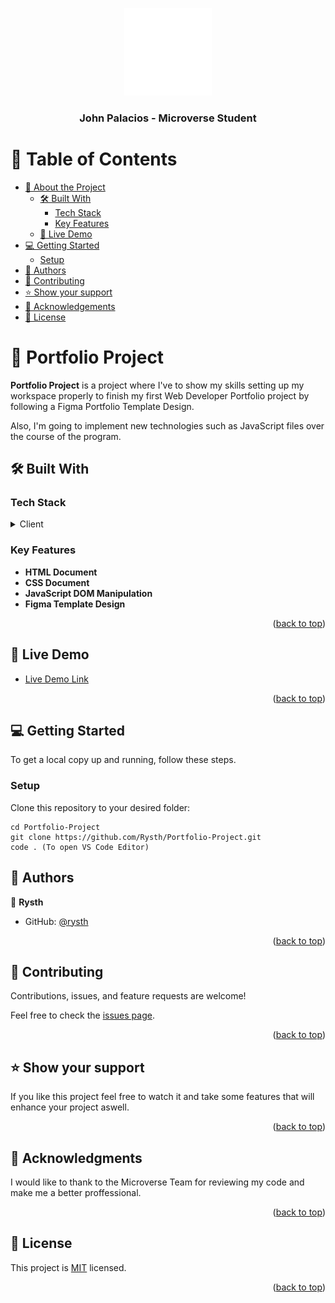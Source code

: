 <a name="readme-top"></a>

<div align="center">
  <img src="logo.png" alt="logo" width="140"  height="auto" />
  <br/>
  <h3><b>John Palacios - Microverse Student</b></h3>
</div>

<!-- TABLE OF CONTENTS -->

# 📗 Table of Contents

- [📖 About the Project](#about-project)
  - [🛠 Built With](#built-with)
    - [Tech Stack](#tech-stack)
    - [Key Features](#key-features)
  - [🚀 Live Demo](#live-demo)
- [💻 Getting Started](#getting-started)
  - [Setup](#setup)
- [👥 Authors](#authors)
- [🤝 Contributing](#contributing)
- [⭐️ Show your support](#support)
- [🙏 Acknowledgements](#acknowledgements)
- [📝 License](#license)

<!-- PROJECT DESCRIPTION -->

# 📖 Portfolio Project <a name="about-project"></a>

**Portfolio Project** is a project where I've to show my skills setting up my workspace properly to
finish my first Web Developer Portfolio project by following a Figma Portfolio Template Design.

Also, I'm going to implement new technologies such as JavaScript files over the course of the program.

## 🛠 Built With <a name="built-with"></a>

### Tech Stack <a name="tech-stack"></a>

<details>
  <summary>Client</summary>
  <ul>
    <li><a href="https://www.w3schools.com/html/">HTML</a></li>
    <li><a href="https://www.w3schools.com/css/">CSS</a></li>
    <li><a href="https://www.w3schools.com/js/">JavaScript</a></li>
    <li><a href="https://github.com/">GitHub</a></li>
    <li><a href="https://www.figma.com/">Figma</a></li>
    <li><a href="https://www.figma.com/file/l7SqJ3ZfkAKih9sFxvWSR4/Microverse-Student-Project-1?node-id=0%3A1">Figma Template</a></li>
  </ul>
</details>

<!-- Features -->

### Key Features <a name="key-features"></a>

- **HTML Document**
- **CSS Document**
- **JavaScript DOM Manipulation**
- **Figma Template Design**

<p align="right">(<a href="#readme-top">back to top</a>)</p>

## 🚀 Live Demo <a name="live-demo"></a>

- [Live Demo Link](https://rysth.github.io/Portfolio-Project/)

<p align="right">(<a href="#readme-top">back to top</a>)</p>

## 💻 Getting Started <a name="getting-started"></a>

To get a local copy up and running, follow these steps.

### Setup

Clone this repository to your desired folder:

```
cd Portfolio-Project
git clone https://github.com/Rysth/Portfolio-Project.git
code . (To open VS Code Editor)
```

## 👥 Authors <a name="authors"></a>

👤 **Rysth**

- GitHub: [@rysth](https://github.com/Rysth)

<p align="right">(<a href="#readme-top">back to top</a>)</p>

## 🤝 Contributing <a name="contributing"></a>

Contributions, issues, and feature requests are welcome!

Feel free to check the [issues page](../../issues/).

<p align="right">(<a href="#readme-top">back to top</a>)</p>

## ⭐️ Show your support <a name="support"></a>

If you like this project feel free to watch it and take some features that will enhance your project
aswell.

<p align="right">(<a href="#readme-top">back to top</a>)</p>

## 🙏 Acknowledgments <a name="acknowledgements"></a>

I would like to thank to the Microverse Team for reviewing my code and make me a better
proffessional.

<p align="right">(<a href="#readme-top">back to top</a>)</p>

## 📝 License <a name="license"></a>

This project is [MIT](./MIT.md) licensed.

<p align="right">(<a href="#readme-top">back to top</a>)</p>
